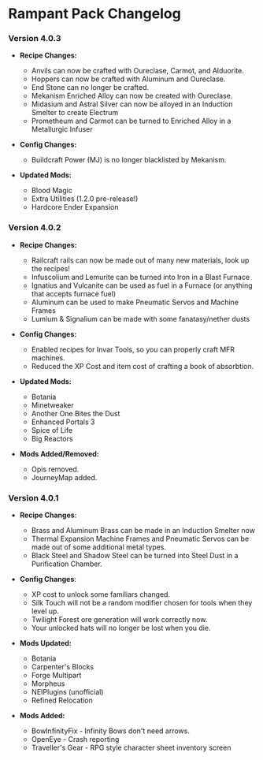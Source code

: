 # Rampant Pack Changelog

### Version 4.0.3

* **Recipe Changes:**
	* Anvils can now be crafted with Oureclase, Carmot, and Alduorite.
	* Hoppers can now be crafted with Aluminum and Oureclase.
	* End Stone can no longer be crafted.
	* Mekanism Enriched Alloy can now be created with Oureclase.
	* Midasium and Astral Silver can now be alloyed in an Induction Smelter to create Electrum
	* Prometheum and Carmot can be turned to Enriched Alloy in a Metallurgic Infuser

* **Config Changes:**
	* Buildcraft Power (MJ) is no longer blacklisted by Mekanism.

* **Updated Mods:**
	* Blood Magic
	* Extra Utilities (1.2.0 pre-release!)
	* Hardcore Ender Expansion

### Version 4.0.2

* **Recipe Changes:**
	* Railcraft rails can now be made out of many new materials, look up the recipes!
	* Infuscolium and Lemurite can be turned into Iron in a Blast Furnace
	* Ignatius and Vulcanite can be used as fuel in a Furnace (or anything that accepts furnace fuel)
	* Aluminum can be used to make Pneumatic Servos and Machine Frames
	* Lumium & Signalium can be made with some fanatasy/nether dusts

* **Config Changes:**
	* Enabled recipes for Invar Tools, so you can properly craft MFR machines.
	* Reduced the XP Cost and item cost of crafting a book of absorbtion.

* **Updated Mods:**
	* Botania
	* Minetweaker
	* Another One Bites the Dust
	* Enhanced Portals 3
	* Spice of Life
	* Big Reactors

* **Mods Added/Removed:**
	* Opis removed.
	* JourneyMap added.

### Version 4.0.1

* **Recipe Changes**:
	* Brass and Aluminum Brass can be made in an Induction Smelter now
	* Thermal Expansion Machine Frames and Pneumatic Servos can be made out of
		some additional metal types.
	* Black Steel and Shadow Steel can be turned into Steel Dust in a
		Purification Chamber.

* **Config Changes**:
	* XP cost to unlock some familiars changed.
	* Silk Touch will not be a random modifier chosen for tools when they level
		up.
	* Twilight Forest ore generation will work correctly now.
	* Your unlocked hats will no longer be lost when you die.

* **Mods Updated:**
	* Botania
	* Carpenter's Blocks
	* Forge Multipart
	* Morpheus
	* NEIPlugins (unofficial)
	* Refined Relocation

* **Mods Added:**
	* BowInfinityFix - Infinity Bows don't need arrows.
	* OpenEye - Crash reporting
	* Traveller's Gear - RPG style character sheet inventory screen
